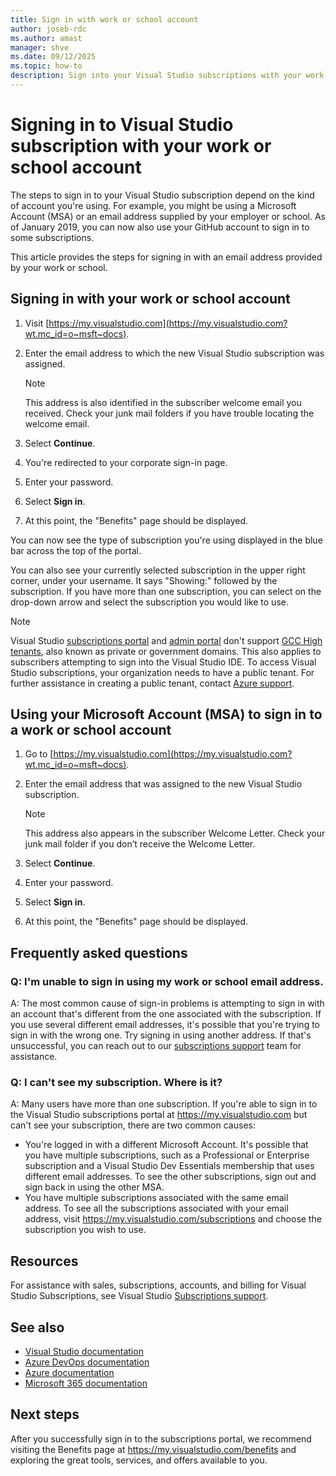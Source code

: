 ```yaml
---
title: Sign in with work or school account
author: joseb-rdc
ms.author: amast
manager: shve
ms.date: 09/12/2025
ms.topic: how-to
description: Sign into your Visual Studio subscriptions with your work or school account or use your Microsoft Account (MSA), and get answers to frequently asked questions.
---
```


# Signing in to Visual Studio subscription with your work or school account 

The steps to sign in to your Visual Studio subscription depend on the kind of account you're using. For example, you might be using a Microsoft Account (MSA) or an email address supplied by your employer or school. As of January 2019, you can now also use your GitHub account to sign in to some subscriptions. 

This article provides the steps for signing in with an email address provided by your work or school.

## Signing in with your work or school account

1. Visit [https://my.visualstudio.com](https://my.visualstudio.com?wt.mc_id=o~msft~docs).
2. Enter the email address to which the new Visual Studio subscription was assigned.

   > [!NOTE]
   > This address is also identified in the subscriber welcome email you received. Check your junk mail folders if you have trouble locating the welcome email.

3. Select **Continue**.
4. You're redirected to your corporate sign-in page.
5. Enter your password.
6. Select **Sign in**.
7. At this point, the "Benefits" page should be displayed.

You can now see the type of subscription you're using displayed in the blue bar across the top of the portal.

You can also see your currently selected subscription in the upper right corner, under your username. It says "Showing:" followed by the subscription. If you have more than one subscription, you can select on the drop-down arrow and select the subscription you would like to use.

> [!NOTE]
> Visual Studio [subscriptions portal](https://my.visualstudio.com?wt.mc_id=o~msft~docs) and [admin portal](https://manage.visualstudio.com) don't support [GCC High tenants](https://learn.microsoft.com/office365/servicedescriptions/office-365-platform-service-description/office-365-us-government/gcc-high-and-dod), also known as private or government domains. This also applies to subscribers attempting to sign into the Visual Studio IDE. To access Visual Studio subscriptions, your organization needs to have a public tenant. For further assistance in creating a public tenant, contact [Azure support](https://azure.microsoft.com/support/create-ticket/). 

## Using your Microsoft Account (MSA) to sign in to a work or school account

1. Go to [https://my.visualstudio.com](https://my.visualstudio.com?wt.mc_id=o~msft~docs).
2. Enter the email address that was assigned to the new Visual Studio subscription.

   > [!NOTE]
   > This address also appears in the subscriber Welcome Letter. Check your junk mail folder if you don’t receive the Welcome Letter.

3. Select **Continue**.
4. Enter your password.
5. Select **Sign in**.
6. At this point, the "Benefits" page should be displayed.

## Frequently asked questions

### Q: I'm unable to sign in using my work or school email address. 

A: The most common cause of sign-in problems is attempting to sign in with an account that's different from the one associated with the subscription. If you use several different email addresses, it's possible that you're trying to sign in with the wrong one. Try signing in using another address. If that's unsuccessful, you can reach out to our [subscriptions support](https://visualstudio.microsoft.com/subscriptions/support/) team for assistance. 

### Q: I can't see my subscription. Where is it?

A: Many users have more than one subscription. If you're able to sign in to the Visual Studio subscriptions portal at https://my.visualstudio.com but can't see your subscription, there are two common causes:
+ You're logged in with a different Microsoft Account. It's possible that you have multiple subscriptions, such as a Professional or Enterprise subscription and a Visual Studio Dev Essentials membership that uses different email addresses. To see the other subscriptions, sign out and sign back in using the other MSA.
+ You have multiple subscriptions associated with the same email address. To see all the subscriptions associated with your email address, visit https://my.visualstudio.com/subscriptions and choose the subscription you wish to use. 

## Resources 

For assistance with sales, subscriptions, accounts, and billing for Visual Studio Subscriptions, see Visual Studio [Subscriptions support](https://aka.ms/vssubscriberhelp).

## See also

+ [Visual Studio documentation](/visualstudio/)
+ [Azure DevOps documentation](/azure/devops/)
+ [Azure documentation](/azure/)
+ [Microsoft 365 documentation](/microsoft-365/)

## Next steps

After you successfully sign in to the subscriptions portal, we recommend visiting the Benefits page at https://my.visualstudio.com/benefits and exploring the great tools, services, and offers available to you.
